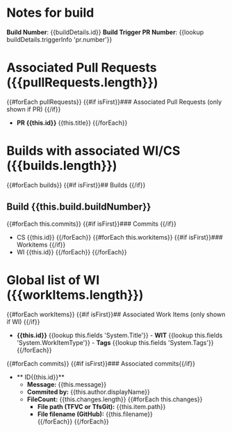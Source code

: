   # Notes for build 
  **Build Number**: {{buildDetails.id}}
  **Build Trigger PR Number**: {{lookup buildDetails.triggerInfo 'pr.number'}} 

  # Associated Pull Requests ({{pullRequests.length}})
  {{#forEach pullRequests}}
  {{#if isFirst}}### Associated Pull Requests (only shown if  PR) {{/if}}
  *  **PR {{this.id}}**  {{this.title}}
  {{/forEach}}

  # Builds with associated WI/CS ({{builds.length}})
  {{#forEach builds}}
  {{#if isFirst}}## Builds {{/if}}
  ##  Build {{this.build.buildNumber}}
  {{#forEach this.commits}}
  {{#if isFirst}}### Commits {{/if}}
  - CS {{this.id}}
  {{/forEach}}
  {{#forEach this.workitems}}
  {{#if isFirst}}### Workitems {{/if}}
  - WI {{this.id}}
  {{/forEach}} 
  {{/forEach}}

  # Global list of WI ({{workItems.length}})
  {{#forEach workItems}}
  {{#if isFirst}}## Associated Work Items (only shown if  WI) {{/if}}
  *  **{{this.id}}**  {{lookup this.fields 'System.Title'}}
    - **WIT** {{lookup this.fields 'System.WorkItemType'}} 
    - **Tags** {{lookup this.fields 'System.Tags'}}
  {{/forEach}}

  {{#forEach commits}}
  {{#if isFirst}}### Associated commits{{/if}}
  * ** ID{{this.id}}** 
    -  **Message:** {{this.message}}
    -  **Commited by:** {{this.author.displayName}} 
    -  **FileCount:** {{this.changes.length}} 
  {{#forEach this.changes}}
        -  **File path (TFVC or TfsGit):** {{this.item.path}}  
        -  **File filename (GitHub):** {{this.filename}}  
  {{/forEach}}
  {{/forEach}}
